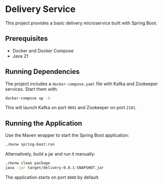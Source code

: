 # Delivery Service

This project provides a basic delivery microservice built with Spring Boot.

## Prerequisites

- Docker and Docker Compose
- Java 21

## Running Dependencies

The project includes a `docker-compose.yaml` file with Kafka and Zookeeper services. Start them with:

```bash
docker-compose up -d
```

This will launch Kafka on port `9092` and Zookeeper on port `2181`.

## Running the Application

Use the Maven wrapper to start the Spring Boot application:

```bash
./mvnw spring-boot:run
```

Alternatively, build a jar and run it manually:

```bash
./mvnw clean package
java -jar target/delivery-0.0.1-SNAPSHOT.jar
```

The application starts on port `8080` by default.


